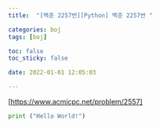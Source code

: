 ```yaml
---
title:  "[백준 2257번][Python] 백준 2257번 "

categories: boj
tags: [boj]

toc: false
toc_sticky: false

date: 2022-01-01 12:05:03

---
```

[https://www.acmicpc.net/problem/2557]

```python
print ("Hello World!")
```